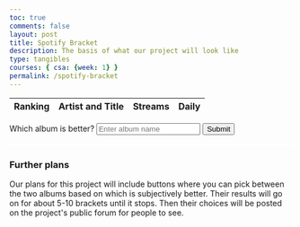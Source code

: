 ```yaml
---
toc: true
comments: false
layout: post
title: Spotify Bracket
description: The basis of what our project will look like
type: tangibles
courses: { csa: {week: 1} }
permalink: /spotify-bracket
---
```


<html>
  <body>
    <table id="albumTable">
      <thead>
        <tr>
          <th>Ranking</th>
          <th>Artist and Title</th>
          <th>Streams</th>
          <th>Daily</th>
        </tr>
      </thead>
      <tbody>
        <!-- Table rows will be inserted here -->
      </tbody>
    </table>
    <label for="textInput">Which album is better?</label>
    <input type="text" id="textInput" name="textInput" placeholder="Enter album name">
    <button type="submit" onclick="return submitForm()">Submit</button>
    <script src="{{ '/assets/js/album-pull.js' | relative_url }}"></script>
    <table id="myTable" style="border:2px solid white;">
    </table>
  </body>
</html>

### Further plans

Our plans for this project will include buttons where you can pick between the two albums based on which is subjectively better. Their results will go on for about 5-10 brackets until it stops. Then their choices will be posted on the project's public forum for people to see.